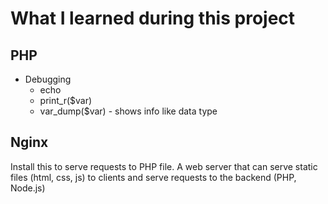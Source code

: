 # What I learned during this project

## PHP

- Debugging
    - echo
    - print_r($var)
    - var_dump($var) - shows info like data type

## Nginx
Install this to serve requests to PHP file.
A web server that can serve static files (html, css, js) to clients and serve requests to the backend (PHP, Node.js)

